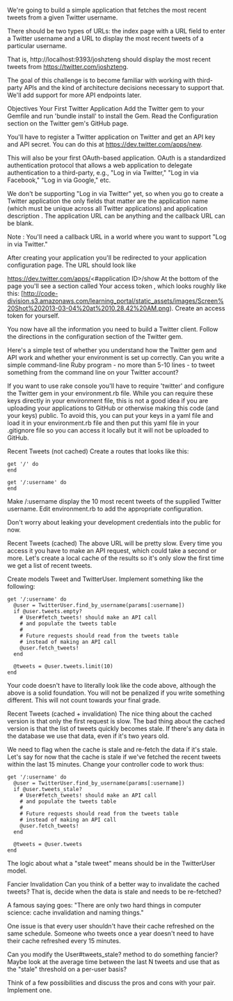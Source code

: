 We're going to build a simple application that fetches the most recent tweets from a given Twitter username.

There should be two types of URLs: the index page with a URL field to enter a Twitter username and a URL to display the most recent tweets of a particular username.

That is,
http://localhost:9393/joshzteng
should display the most recent tweets from https://twitter.com/joshzteng.

The goal of this challenge is to become familiar with working with third-party APIs and the kind of architecture decisions necessary to support that. We'll add support for more API endpoints later.

Objectives
  Your First Twitter Application
  Add the Twitter gem to your Gemfile and run 'bundle install' to install the Gem. Read the Configuration section on the Twitter gem's GitHub page.

  You'll have to register a Twitter application on Twitter and get an API key and API secret. You can do this at https://dev.twitter.com/apps/new.

  This will also be your first OAuth-based application. OAuth is a standardized authentication protocol that allows a web application to delegate authentication to a third-party, e.g., "Log in via Twitter," "Log in via Facebook," "Log in via Google," etc.

  We don't be supporting "Log in via Twitter" yet, so when you go to create a Twitter application the only fields that matter are the application name (which must be unique across all Twitter applications) and application description . The application URL can be anything and the callback URL can be blank.

  Note : You'll need a callback URL in a world where you want to support "Log in via Twitter."

  After creating your application you'll be redirected to your application configuration page. The URL should look like

  https://dev.twitter.com/apps/<#application ID>/show
  At the bottom of the page you'll see a section called Your access token , which looks roughly like this: [http://code-division.s3.amazonaws.com/learning_portal/static_assets/images/Screen%20Shot%202013-03-04%20at%2010.28.42%20AM.png). Create an access token for yourself.

  You now have all the information you need to build a Twitter client. Follow the directions in the configuration section of the Twitter gem.

  Here's a simple test of whether you understand how the Twitter gem and API work and whether your environment is set up correctly. Can you write a simple command-line Ruby program - no more than 5-10 lines - to tweet something from the command line on your Twitter account?

  If you want to use rake console you'll have to require 'twitter' and configure the Twitter gem in your environment.rb file. While you can require these keys directly in your environment file, this is not a good idea if you are uploading your applications to GitHub or otherwise making this code (and your keys) public. To avoid this, you can put your keys in a yaml file and load it in your environment.rb file and then put this yaml file in your .gitignore file so you can access it locally but it will not be uploaded to GitHub.

Recent Tweets (not cached)
  Create a routes that looks like this:

    get '/' do
    end

    get '/:username' do
    end

  Make /:username display the 10 most recent tweets of the supplied Twitter username. Edit environment.rb to add the appropriate configuration.

  Don't worry about leaking your development credentials into the public for now.

Recent Tweets (cached)
  The above URL will be pretty slow. Every time you access it you have to make an API request, which could take a second or more. Let's create a local cache of the results so it's only slow the first time we get a list of recent tweets.

  Create models Tweet and TwitterUser. Implement something like the following:

    get '/:username' do
      @user = TwitterUser.find_by_username(params[:username])
      if @user.tweets.empty?
        # User#fetch_tweets! should make an API call
        # and populate the tweets table
        #
        # Future requests should read from the tweets table
        # instead of making an API call
        @user.fetch_tweets!
      end

      @tweets = @user.tweets.limit(10)
    end

  Your code doesn't have to literally look like the code above, although the above is a solid foundation. You will not be penalized if you write something different. This will not count towards your final grade.

Recent Tweets (cached + invalidation)
  The nice thing about the cached version is that only the first request is slow. The bad thing about the cached version is that the list of tweets quickly becomes stale. If there's any data in the database we use that data, even if it's two years old.

  We need to flag when the cache is stale and re-fetch the data if it's stale. Let's say for now that the cache is stale if we've fetched the recent tweets within the last 15 minutes. Change your controller code to work thus:

    get '/:username' do
      @user = TwitterUser.find_by_username(params[:username])
      if @user.tweets_stale?
        # User#fetch_tweets! should make an API call
        # and populate the tweets table
        #
        # Future requests should read from the tweets table
        # instead of making an API call
        @user.fetch_tweets!
      end

      @tweets = @user.tweets
    end

  The logic about what a "stale tweet" means should be in the TwitterUser model.

Fancier Invalidation
  Can you think of a better way to invalidate the cached tweets? That is, decide when the data is stale and needs to be re-fetched?

  A famous saying goes: "There are only two hard things in computer science: cache invalidation and naming things."

  One issue is that every user shouldn't have their cache refreshed on the same schedule. Someone who tweets once a year doesn't need to have their cache refreshed every 15 minutes.

  Can you modify the User#tweets_stale? method to do something fancier? Maybe look at the average time between the last N tweets and use that as the "stale" threshold on a per-user basis?

  Think of a few possibilities and discuss the pros and cons with your pair. Implement one.